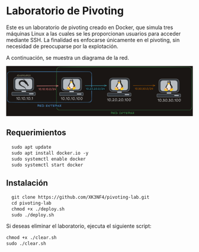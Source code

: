 # Laboratorio de Pivoting

Este es un laboratorio de pivoting creado en Docker, que simula tres máquinas Linux a las cuales se les proporcionan usuarios para acceder mediante SSH. La finalidad es enfocarse únicamente en el pivoting, sin necesidad de preocuparse por la explotación.

A continuación, se muestra un diagrama de la red.

![Imagen](./img/img.png)


## Requerimientos

```
  sudo apt update
  sudo apt install docker.io -y
  sudo systemctl enable docker
  sudo systemctl start docker
```

## Instalación 
```
  git clone https://github.com/XK3NF4/pivoting-lab.git
  cd pivoting-lab
  chmod +x ./deploy.sh
  sudo ./deploy.sh
```

Si deseas eliminar el laboratorio, ejecuta el siguiente script:
```
chmod +x ./clear.sh 
sudo ./clear.sh
```
